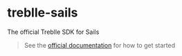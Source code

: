 # treblle-sails

The official Treblle SDK for Sails

> See the [official documentation](https://docs.treblle.com/en/integrations/sails) for how to get started
